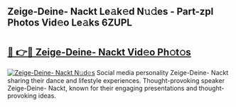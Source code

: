 ## Zeige-Deine- Nackt Le𝚊k𝚎d N𝚞𝚍es - Part-zpl Photos Vid𝚎o Le𝚊ks 6ZUPL

# <h2><a href="http://fb75tks.evod.top/?m=Zeige-Deine-+Nackt">🔗 👉🔴 Zeige-Deine- Nackt Vid𝚎o Ph𝚘t𝚘s</a></h2>

[![Zeige-Deine- Nackt N𝚞d𝚎s](https://i.imgur.com/8V9OHl7.gif)](http://fb75tks.evod.top/?m=Zeige-Deine-+Nackt)
Social media personality Zeige-Deine- Nackt sharing their dance and lifestyle experiences. Thought-provoking speaker Zeige-Deine- Nackt, known for their engaging presentations and thought-provoking ideas. 
